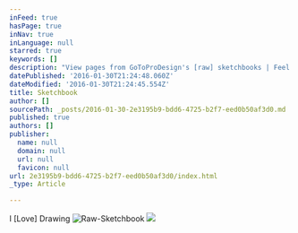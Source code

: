 ```yaml
---
inFeed: true
hasPage: true
inNav: true
inLanguage: null
starred: true
keywords: []
description: "View pages from GoToProDesign's [raw] sketchbooks | Feel free to browse through the  galleries | Draw. Draw. Draw.\""
datePublished: '2016-01-30T21:24:48.060Z'
dateModified: '2016-01-30T21:24:45.554Z'
title: Sketchbook
author: []
sourcePath: _posts/2016-01-30-2e3195b9-bdd6-4725-b2f7-eed0b50af3d0.md
published: true
authors: []
publisher:
  name: null
  domain: null
  url: null
  favicon: null
url: 2e3195b9-bdd6-4725-b2f7-eed0b50af3d0/index.html
_type: Article

---
```

I \[Love\] Drawing
![Raw-Sketchbook](https://s3-us-west-2.amazonaws.com/the-grid-img/p/ffb87fcd003306f6666ac9fb0697407fd81d508b.jpg)
![](https://s3-us-west-2.amazonaws.com/the-grid-img/p/c7279079ed97ee58a23688356e5829e5a92dbf6f.jpg)
